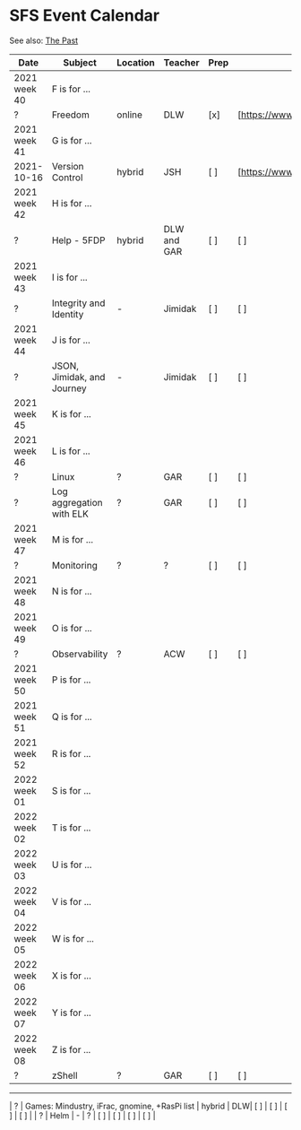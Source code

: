 # SFS Event Calendar

See also: [The Past](schedule-past.md)

| Date          | Subject   | Location     | Teacher           | Prep | Post | Promote | Payout |
| ------------- | --------- | ------------ | ----------------- | ---- | ---- | ------- | ------ |
| 2021 week 40 | F is for ... |
| ? | Freedom | online | DLW | [x] | [https://www.meetup.com/sofreeus/events/281389995/] | [x] | [x] |
| 2021 week 41 | G is for ... |
| 2021-10-16 | Version Control | hybrid | JSH| [ ] | [https://www.meetup.com/sofreeus/events/281472687/] | [ ] | [ ] |
| 2021 week 42 | H is for ... |
| ? | Help - 5FDP | hybrid | DLW and GAR| [ ] | [ ] | [ ] | [ ] |
| 2021 week 43 | I is for ... |
| ? | Integrity and Identity | - | Jimidak | [ ] | [ ] | [ ] | [ ] |
| 2021 week 44 | J is for ... |
| ? | JSON, Jimidak, and Journey | - | Jimidak | [ ] | [ ] | [ ] | [ ] |
| 2021 week 45 | K is for ... |
| 2021 week 46 | L is for ... |
| ? | Linux | ? | GAR | [ ] | [ ] | [ ] | [ ] |
| ? | Log aggregation with ELK | ? | GAR | [ ] | [ ] | [ ] | [ ] |
| 2021 week 47 | M is for ... |
| ? | Monitoring | ? | ? | [ ] | [ ] | [ ] | [ ] |
| 2021 week 48 | N is for ... |
| 2021 week 49 | O is for ... |
| ? | Observability | ? | ACW | [ ] | [ ] | [ ] | [ ] |
| 2021 week 50 | P is for ... |
| 2021 week 51 | Q is for ... |
| 2021 week 52 | R is for ... |
| 2022 week 01 | S is for ... |
| 2022 week 02 | T is for ... |
| 2022 week 03 | U is for ... |
| 2022 week 04 | V is for ... |
| 2022 week 05 | W is for ... |
| 2022 week 06 | X is for ... |
| 2022 week 07 | Y is for ... |
| 2022 week 08 | Z is for ... |
| ? | zShell | ? | GAR| [ ] | [ ] | [ ] | [ ] |

---

| ? | Games: Mindustry, iFrac, gnomine, +RasPi list  | hybrid | DLW| [ ] | [ ] | [ ] | [ ] |
| ? | Helm | - | ? | [ ] | [ ] | [ ] | [ ] |
